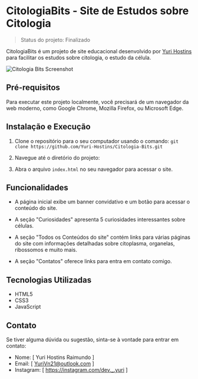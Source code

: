 # CitologiaBits - Site de Estudos sobre Citologia

> Status do projeto: Finalizado

CitologiaBits é um projeto de site educacional desenvolvido por [Yuri Hostins](https://github.com/Yuri-Hostins) para facilitar os estudos sobre citologia, o estudo da célula.

![Citologia Bits Screenshot](./img/screenshot.png)

## Pré-requisitos

Para executar este projeto localmente, você precisará de um navegador da web moderno, como Google Chrome, Mozilla Firefox, ou Microsoft Edge.

## Instalação e Execução

1. Clone o repositório para o seu computador usando o comando: `git clone https://github.com/Yuri-Hostins/Citologia-Bits.git`

2. Navegue até o diretório do projeto:

3. Abra o arquivo `index.html` no seu navegador para acessar o site.

## Funcionalidades

- A página inicial exibe um banner convidativo e um botão para acessar o conteúdo do site.

- A seção "Curiosidades" apresenta 5 curiosidades interessantes sobre células.

- A seção "Todos os Conteúdos do site" contém links para várias páginas do site com informações detalhadas sobre citoplasma, organelas, ribossomos e muito mais.

- A seção "Contatos" oferece links para entra em contato comigo.

## Tecnologias Utilizadas

- HTML5
- CSS3
- JavaScript

## Contato

Se tiver alguma dúvida ou sugestão, sinta-se à vontade para entrar em contato:

- Nome: [ Yuri Hostins Raimundo ]
- Email: [ YuriVn21@outlook.com ]
- Instagram: [ https://instagram.com/dev._.yuri ]
